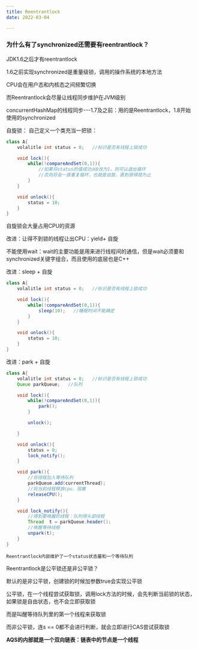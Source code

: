 ```yaml
---
title: Reentrantlock
date: 2022-03-04

---
```


### 为什么有了synchronized还需要有reentrantlock？

JDK1.6之后才有reentrantlock

1.6之前实现synchronized是重量级锁，调用的操作系统的本地方法

CPU会在用户态和内核态之间频繁切换

而Reentrantlock会尽量让线程同步维护在JVM级别

concurrentHashMap的线程同步---1.7及之前：用的是Reentrantlock，1.8开始使用的synchronized

自旋锁：
自己定义一个类充当一把锁：

```java
class A{
    volalitle int status = 0;   //标识是否有线程上锁成功

    void lock(){
        while(!compareAndSet(0,1)){
            //如果将status的值成功从0改为1，则可以退出循环
            //否则将会一直重复循环，也就是自旋，直到获得锁为止
        }
    }

    void unlock(){
        status = 10;
    }
}
```

自旋锁会大量占用CPU的资源

改进：让得不到锁的线程让出CPU：yield+ 自旋

不能使用wait：wait的主要功能是用来进行线程间的通信，但是wait必须要和synchronized关键字组合，而且使用的底层也是C++

改进：sleep + 自旋

```java
class A{
    volalitle int status = 0;   //标识是否有线程上锁成功

    void lock(){
        while(!compareAndSet(0,1)){
            sleep(10);   //睡眠时间不能确定
        }
    }

    void unlock(){
        status = 10;
    }
}
```
改进：park + 自旋

```java
class A{
    volalitle int status = 0;   //标识是否有线程上锁成功
    Queue parkQueue;   //队列

    void lock(){
        while(!compareAndSet(0,1)){
            park();
        }

        unlock();

    }

    void unlock(){
        status = 0;
        lock_notify();
    }

    void park(){
        //将线程加入等待队列
        parkQueue.add(currentThread);
        //将当前线程释放cpu，阻塞
        releaseCPU();
    }

    void lock_notify(){
        //得到要唤醒的线程：队列得头部线程
        Thread  t = parkQueue.header();
        //唤醒等待线程
        unpark(t);
    }
}
```
`Reentrantlock内部维护了一个status状态量和一个等待队列`

Reentrantlock是公平锁还是非公平锁？

默认的是非公平锁，创建锁的时候加参数true会实现公平锁

公平锁，在一个线程尝试获取锁，调用lock方法的时候，会先判断当前锁的状态，如果锁是自由状态，也不会立即获取锁

而是叫醒等待队列里的第一个线程来获取锁

而非公平锁，连s == 0都不会进行判断，就会立即进行CAS尝试获取锁

**AQS的内部就是一个双向链表：链表中的节点是一个线程**

